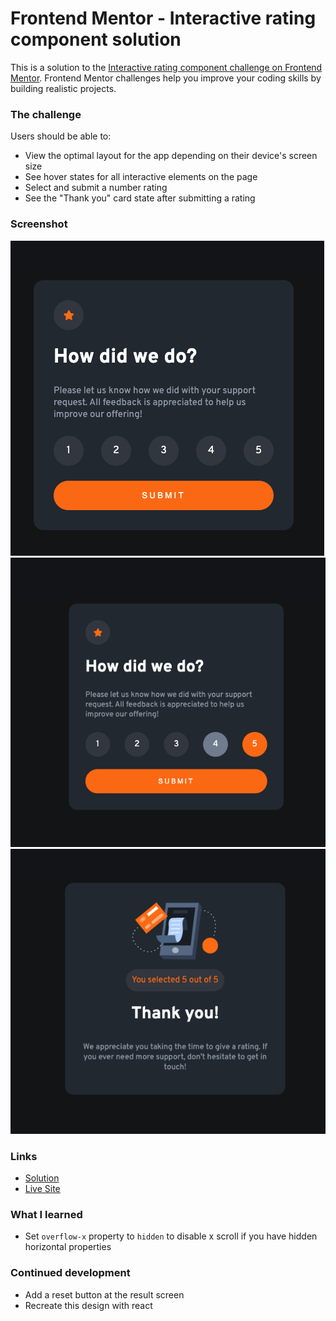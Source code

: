 # Frontend Mentor - Interactive rating component solution

This is a solution to the [Interactive rating component challenge on Frontend Mentor](https://www.frontendmentor.io/challenges/interactive-rating-component-koxpeBUmI). Frontend Mentor challenges help you improve your coding skills by building realistic projects.

### The challenge

Users should be able to:

- View the optimal layout for the app depending on their device's screen size
- See hover states for all interactive elements on the page
- Select and submit a number rating
- See the "Thank you" card state after submitting a rating

### Screenshot

![](./base.png)
![](./hover.png)
![](./resultscreen.png)

### Links

- [Solution](https://your-solution-url.com)
- [Live Site](https://lucent-sunburst-ea6afd.netlify.app/)

### What I learned

- Set ```overflow-x``` property to ```hidden``` to disable x scroll if you have hidden horizontal properties

### Continued development

- Add a reset button at the result screen
- Recreate this design with react
